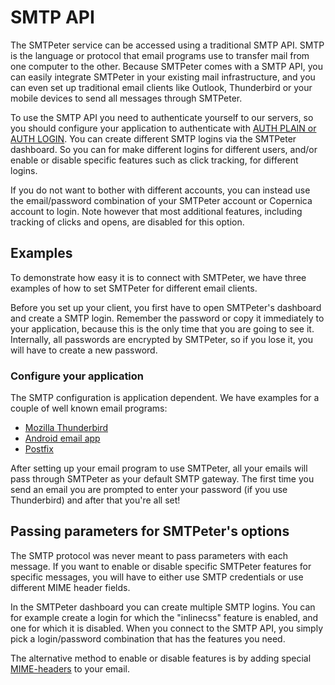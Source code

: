 # SMTP API

The SMTPeter service can be accessed using a traditional SMTP API. SMTP is 
the language or protocol that email programs use to transfer mail from 
one computer to the other. Because SMTPeter comes with a SMTP API, you can 
easily integrate SMTPeter in your existing mail infrastructure, and you can 
even set up traditional email clients like Outlook, Thunderbird or your 
mobile devices to send all messages through SMTPeter.

To use the SMTP API you need to authenticate yourself to our servers,
so you should configure your application to authenticate with 
[AUTH PLAIN or AUTH LOGIN](https://en.wikipedia.org/wiki/SMTP_Authentication).
You can create different SMTP logins via the SMTPeter dashboard. 
So you can for make different logins for different users, and/or enable or disable specific features such
as click tracking, for different logins.

If you do not want to bother with different accounts, you can instead use the 
email/password combination of your SMTPeter account or Copernica account to login.
Note however that most additional features, including tracking of clicks and opens, are disabled for this option.

## Examples

To demonstrate how easy it is to connect with SMTPeter, we have three 
examples of how to set SMTPeter for different email clients.

Before you set up your client, you first have to open SMTPeter's dashboard
and create a SMTP login. Remember the password or copy it immediately to 
your application, because this is the only time that you are going to 
see it. Internally, all passwords are encrypted by SMTPeter, so if you lose 
it, you will have to create a new password.


### Configure your application

The SMTP configuration is application dependent. We have examples 
for a couple of well known email programs:

* [Mozilla Thunderbird](thunderbird "Example of setting up Mozilla Thunderbird")
* [Android email app](android "Example of setting up Android email app")
* [Postfix](postfix "Example of setting up Postfix")

After setting up your email program to use SMTPeter, all your emails will 
pass through SMTPeter as your default SMTP gateway. The first time you send 
an email you are prompted to enter your password (if you use Thunderbird) 
and after that you're all set!


## Passing parameters for SMTPeter's options

The SMTP protocol was never meant to pass parameters with each message. If you want to
enable or disable specific SMTPeter features for specific messages, you will have 
to either use SMTP credentials or use different MIME header fields.

In the SMTPeter dashboard you can create multiple SMTP logins. You can for example
create a login for which the "inlinecss" feature is enabled, and one for which it
is disabled. When you connect to the SMTP API, you simply pick a login/password
combination that has the features you need.

The alternative method to enable or disable features is by adding special
[MIME-headers](mime-headers "MIME headers") to your email.
